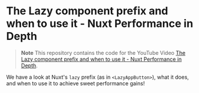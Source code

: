 # The Lazy component prefix and when to use it - Nuxt Performance in Depth

> **Note**
> This repository contains the code for the YouTube Video [The Lazy component prefix and when to use it - Nuxt Performance in Depth](https://www.youtube.com/watch?v=laRJNkG_wls).

We have a look at Nuxt's `lazy` prefix (as in `<LazyAppButton>`), what it does, and when to use it to achieve sweet performance gains!
